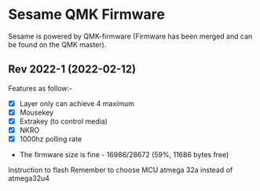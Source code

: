 # Sesame QMK Firmware 

Sesame is powered by QMK-firmware (Firmware has been merged and can be found on the QMK master).

## Rev 2022-1 (2022-02-12)
Features as follow:-
- [x] Layer only can achieve 4 maximum
- [x] Mousekey 
- [x] Extrakey (to control media)
- [x] NKRO
- [x] 1000hz polling rate

 * The firmware size is fine - 16986/28672 (59%, 11686 bytes free)

Instruction to flash
Remember to choose MCU atmega 32a instead of atmega32u4
